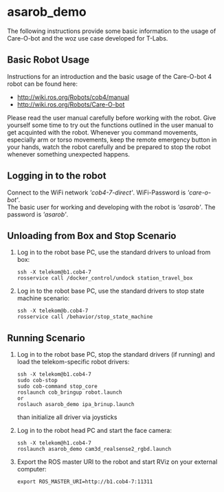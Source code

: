# asarob_demo

The following instructions provide some basic information to the usage of Care-O-bot and the woz use case developed for T-Labs.

## Basic Robot Usage
Instructions for an introduction and the basic usage of the Care-O-bot 4 robot can be found here:
- http://wiki.ros.org/Robots/cob4/manual
- http://wiki.ros.org/Robots/Care-O-bot

Please read the user manual carefully before working with the robot. Give yourself some time to try out the functions outlined in the user manual to get acquinted with the robot. Whenever you command movements, especially arm or torso movements, keep the remote emergency button in your hands, watch the robot carefully and be prepared to stop the robot whenever something unexpected happens.

## Logging in to the robot
Connect to the WiFi network *'cob4-7-direct'*. WiFi-Password is *'care-o-bot'*. <br>
The basic user for working and developing with the robot is *'asarob'*. The password is *'asarob'*.

## Unloading from Box and Stop Scenario


1. Log in to the robot base PC, use the standard drivers to unload from box:
   ```
   ssh -X telekom@b1.cob4-7
   rosservice call /docker_control/undock station_travel_box
   ```


2. Log in to the robot base PC, use the standard drivers to stop state machine scenario:
   ```
   ssh -X telekom@b.cob4-7
   rosservice call /behavior/stop_state_machine
   ```   

## Running Scenario

1. Log in to the robot base PC, stop the standard drivers (if running) and load the telekom-specific robot drivers:
   ```
   ssh -X telekom@b1.cob4-7
   sudo cob-stop
   sudo cob-command stop_core
   roslaunch cob_bringup robot.launch
   or 
   roslauch asarob_demo ipa_brinup.launch
   ```
   than initialize all driver via joysticks
   
2. Log in to the robot head PC and start the face camera:
   ```
   ssh -X telekom@h1.cob4-7
   roslaunch asarob_demo cam3d_realsense2_rgbd.launch
   ```
3. Export the ROS master URI to the robot and start RViz on your external computer:
   ```
   export ROS_MASTER_URI=http://b1.cob4-7:11311
   ```

